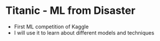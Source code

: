 # Titanic - ML from Disaster

- First ML competition of Kaggle
- I will use it to learn about different models and techniques
